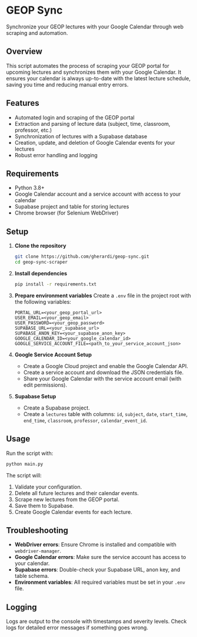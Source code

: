 # GEOP Sync

Synchronize your GEOP lectures with your Google Calendar through web scraping and automation.

## Overview

This script automates the process of scraping your GEOP portal for upcoming lectures and synchronizes them with your Google Calendar. It ensures your calendar is always up-to-date with the latest lecture schedule, saving you time and reducing manual entry errors.

## Features

- Automated login and scraping of the GEOP portal
- Extraction and parsing of lecture data (subject, time, classroom, professor, etc.)
- Synchronization of lectures with a Supabase database
- Creation, update, and deletion of Google Calendar events for your lectures
- Robust error handling and logging

## Requirements

- Python 3.8+
- Google Calendar account and a service account with access to your calendar
- Supabase project and table for storing lectures
- Chrome browser (for Selenium WebDriver)

## Setup

1. **Clone the repository**

   ```bash
   git clone https://github.com/gherardi/geop-sync.git
   cd geop-sync-scraper
   ```

2. **Install dependencies**

   ```bash
   pip install -r requirements.txt
   ```

3. **Prepare environment variables**
   Create a `.env` file in the project root with the following variables:

   ```env
   PORTAL_URL=<your_geop_portal_url>
   USER_EMAIL=<your_geop_email>
   USER_PASSWORD=<your_geop_password>
   SUPABASE_URL=<your_supabase_url>
   SUPABASE_ANON_KEY=<your_supabase_anon_key>
   GOOGLE_CALENDAR_ID=<your_google_calendar_id>
   GOOGLE_SERVICE_ACCOUNT_FILE=<path_to_your_service_account_json>
   ```

4. **Google Service Account Setup**

   - Create a Google Cloud project and enable the Google Calendar API.
   - Create a service account and download the JSON credentials file.
   - Share your Google Calendar with the service account email (with edit permissions).

5. **Supabase Setup**
   - Create a Supabase project.
   - Create a `lectures` table with columns: `id`, `subject`, `date`, `start_time`, `end_time`, `classroom`, `professor`, `calendar_event_id`.

## Usage

Run the script with:

```bash
python main.py
```

The script will:

1. Validate your configuration.
2. Delete all future lectures and their calendar events.
3. Scrape new lectures from the GEOP portal.
4. Save them to Supabase.
5. Create Google Calendar events for each lecture.

## Troubleshooting

- **WebDriver errors**: Ensure Chrome is installed and compatible with `webdriver-manager`.
- **Google Calendar errors**: Make sure the service account has access to your calendar.
- **Supabase errors**: Double-check your Supabase URL, anon key, and table schema.
- **Environment variables**: All required variables must be set in your `.env` file.

## Logging

Logs are output to the console with timestamps and severity levels. Check logs for detailed error messages if something goes wrong.

<!-- ## License -->

<!-- MIT License. See `LICENSE` file for details. -->
